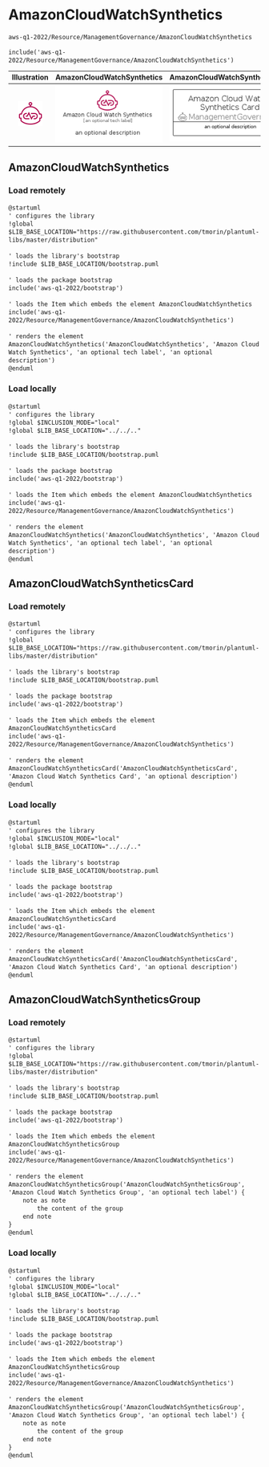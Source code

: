 # AmazonCloudWatchSynthetics


```text
aws-q1-2022/Resource/ManagementGovernance/AmazonCloudWatchSynthetics
```

```text
include('aws-q1-2022/Resource/ManagementGovernance/AmazonCloudWatchSynthetics')
```



| Illustration | AmazonCloudWatchSynthetics | AmazonCloudWatchSyntheticsCard | AmazonCloudWatchSyntheticsGroup |
| :---: | :---: | :---: | :---: |
| ![illustration for Illustration](../../../aws-q1-2022/Resource/ManagementGovernance/AmazonCloudWatchSynthetics.png) | ![illustration for AmazonCloudWatchSynthetics](../../../aws-q1-2022/Resource/ManagementGovernance/AmazonCloudWatchSynthetics.Local.png) | ![illustration for AmazonCloudWatchSyntheticsCard](../../../aws-q1-2022/Resource/ManagementGovernance/AmazonCloudWatchSyntheticsCard.Local.png) | ![illustration for AmazonCloudWatchSyntheticsGroup](../../../aws-q1-2022/Resource/ManagementGovernance/AmazonCloudWatchSyntheticsGroup.Local.png) |




## AmazonCloudWatchSynthetics

### Load remotely
```plantuml
@startuml
' configures the library
!global $LIB_BASE_LOCATION="https://raw.githubusercontent.com/tmorin/plantuml-libs/master/distribution"

' loads the library's bootstrap
!include $LIB_BASE_LOCATION/bootstrap.puml

' loads the package bootstrap
include('aws-q1-2022/bootstrap')

' loads the Item which embeds the element AmazonCloudWatchSynthetics
include('aws-q1-2022/Resource/ManagementGovernance/AmazonCloudWatchSynthetics')

' renders the element
AmazonCloudWatchSynthetics('AmazonCloudWatchSynthetics', 'Amazon Cloud Watch Synthetics', 'an optional tech label', 'an optional description')
@enduml
```

### Load locally
```plantuml
@startuml
' configures the library
!global $INCLUSION_MODE="local"
!global $LIB_BASE_LOCATION="../../.."

' loads the library's bootstrap
!include $LIB_BASE_LOCATION/bootstrap.puml

' loads the package bootstrap
include('aws-q1-2022/bootstrap')

' loads the Item which embeds the element AmazonCloudWatchSynthetics
include('aws-q1-2022/Resource/ManagementGovernance/AmazonCloudWatchSynthetics')

' renders the element
AmazonCloudWatchSynthetics('AmazonCloudWatchSynthetics', 'Amazon Cloud Watch Synthetics', 'an optional tech label', 'an optional description')
@enduml
```

## AmazonCloudWatchSyntheticsCard

### Load remotely
```plantuml
@startuml
' configures the library
!global $LIB_BASE_LOCATION="https://raw.githubusercontent.com/tmorin/plantuml-libs/master/distribution"

' loads the library's bootstrap
!include $LIB_BASE_LOCATION/bootstrap.puml

' loads the package bootstrap
include('aws-q1-2022/bootstrap')

' loads the Item which embeds the element AmazonCloudWatchSyntheticsCard
include('aws-q1-2022/Resource/ManagementGovernance/AmazonCloudWatchSynthetics')

' renders the element
AmazonCloudWatchSyntheticsCard('AmazonCloudWatchSyntheticsCard', 'Amazon Cloud Watch Synthetics Card', 'an optional description')
@enduml
```

### Load locally
```plantuml
@startuml
' configures the library
!global $INCLUSION_MODE="local"
!global $LIB_BASE_LOCATION="../../.."

' loads the library's bootstrap
!include $LIB_BASE_LOCATION/bootstrap.puml

' loads the package bootstrap
include('aws-q1-2022/bootstrap')

' loads the Item which embeds the element AmazonCloudWatchSyntheticsCard
include('aws-q1-2022/Resource/ManagementGovernance/AmazonCloudWatchSynthetics')

' renders the element
AmazonCloudWatchSyntheticsCard('AmazonCloudWatchSyntheticsCard', 'Amazon Cloud Watch Synthetics Card', 'an optional description')
@enduml
```

## AmazonCloudWatchSyntheticsGroup

### Load remotely
```plantuml
@startuml
' configures the library
!global $LIB_BASE_LOCATION="https://raw.githubusercontent.com/tmorin/plantuml-libs/master/distribution"

' loads the library's bootstrap
!include $LIB_BASE_LOCATION/bootstrap.puml

' loads the package bootstrap
include('aws-q1-2022/bootstrap')

' loads the Item which embeds the element AmazonCloudWatchSyntheticsGroup
include('aws-q1-2022/Resource/ManagementGovernance/AmazonCloudWatchSynthetics')

' renders the element
AmazonCloudWatchSyntheticsGroup('AmazonCloudWatchSyntheticsGroup', 'Amazon Cloud Watch Synthetics Group', 'an optional tech label') {
    note as note
        the content of the group
    end note
}
@enduml
```

### Load locally
```plantuml
@startuml
' configures the library
!global $INCLUSION_MODE="local"
!global $LIB_BASE_LOCATION="../../.."

' loads the library's bootstrap
!include $LIB_BASE_LOCATION/bootstrap.puml

' loads the package bootstrap
include('aws-q1-2022/bootstrap')

' loads the Item which embeds the element AmazonCloudWatchSyntheticsGroup
include('aws-q1-2022/Resource/ManagementGovernance/AmazonCloudWatchSynthetics')

' renders the element
AmazonCloudWatchSyntheticsGroup('AmazonCloudWatchSyntheticsGroup', 'Amazon Cloud Watch Synthetics Group', 'an optional tech label') {
    note as note
        the content of the group
    end note
}
@enduml
```

